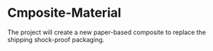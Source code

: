 # Cmposite-Material
The project will create a new paper-based composite to replace the shipping shock-proof packaging. 
